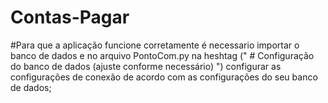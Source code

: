 # Contas-Pagar

#Para que a aplicação funcione corretamente é necessario importar o banco de dados e no arquivo PontoCom.py na heshtag (" # Configuração do banco de dados (ajuste conforme necessário) ") configurar as configurações de conexão de acordo com as configurações do seu banco de dados;
